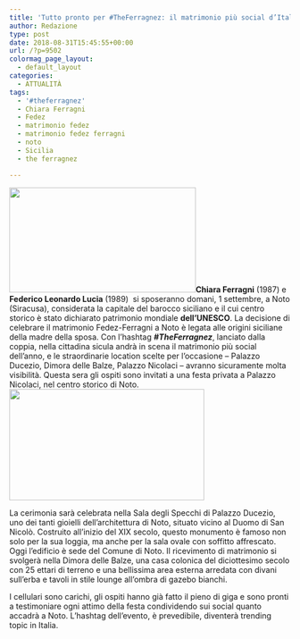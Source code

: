 ```yaml
---
title: 'Tutto pronto per #TheFerragnez: il matrimonio più social d’Italia'
author: Redazione
type: post
date: 2018-08-31T15:45:55+00:00
url: /?p=9502
colormag_page_layout:
  - default_layout
categories:
  - ATTUALITÀ
tags:
  - '#theferragnez'
  - Chiara Ferragni
  - Fedez
  - matrimonio fedez
  - matrimonio fedez ferragni
  - noto
  - Sicilia
  - the ferragnez

---
```

<img decoding="async" loading="lazy" class=" wp-image-9503 alignleft" src="https://progressonline.it/wp-content/uploads/2018/08/chiara-ferragni-fedez-300x169.jpg" alt="" width="334" height="188" />**Chiara Ferragni** (1987) e **Federico Leonardo Lucia** (1989)  si sposeranno domani, 1 settembre, a Noto (Siracusa), considerata la capitale del barocco siciliano e il cui centro storico è stato dichiarato patrimonio mondiale **dell&#8217;UNESCO**. La decisione di celebrare il matrimonio Fedez-Ferragni a Noto è legata alle origini siciliane della madre della sposa. Con l&#8217;hashtag **_#TheFerragnez_**, lanciato dalla coppia, nella cittadina sicula andrà in scena il matrimonio più social dell&#8217;anno, e le straordinarie location scelte per l&#8217;occasione &#8211; Palazzo Ducezio, Dimora delle Balze, Palazzo Nicolaci &#8211; avranno sicuramente molta visibilità. Questa sera gli ospiti sono invitati a una festa privata a Palazzo Nicolaci, nel centro storico di Noto.<img decoding="async" loading="lazy" class=" wp-image-9505 alignright" src="https://progressonline.it/wp-content/uploads/2018/08/dimora-balze-noto-300x171.jpg" alt="" width="349" height="199" />

La cerimonia sarà celebrata nella Sala degli Specchi di Palazzo Ducezio, uno dei tanti gioielli dell&#8217;architettura di Noto, situato vicino al Duomo di San Nicolò. Costruito all&#8217;inizio del XIX secolo, questo monumento è famoso non solo per la sua loggia, ma anche per la sala ovale con soffitto affrescato. Oggi l&#8217;edificio è sede del Comune di Noto. Il ricevimento di matrimonio si svolgerà nella Dimora delle Balze, una casa colonica del diciottesimo secolo con 25 ettari di terreno e una bellissima area esterna arredata con divani sull&#8217;erba e tavoli in stile lounge all&#8217;ombra di gazebo bianchi.

I cellulari sono carichi, gli ospiti hanno già fatto il pieno di giga e sono pronti a testimoniare ogni attimo della festa condividendo sui social quanto accadrà a Noto. L&#8217;hashtag dell&#8217;evento, è prevedibile, diventerà trending topic in Italia.